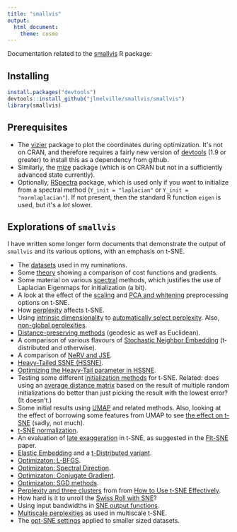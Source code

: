 ```yaml
---
title: "smallvis"
output:
  html_document:
    theme: cosmo
---
```


Documentation related to the [smallvis](https://github.com/jlmelville/smallvis) 
R package:

## Installing

```R
install.packages("devtools")
devtools::install_github("jlmelville/smallvis/smallvis")
library(smallvis)
```

## Prerequisites

* The [vizier](https://github.com/jlmelville/vizier)
package to plot the coordinates during optimization. It's not on CRAN, and 
therefore requires a fairly new version of 
[devtools](https://cran.r-project.org/package=devtools) (1.9 or greater) to 
install this as a dependency from github. 
* Similarly, the [mize](https://github.com/jlmelville/mize) package (which is
on CRAN but not in a sufficiently advanced state currently).
* Optionally, [RSpectra](https://cran.r-project.org/package=RSpectra) package, 
which is used only if you want to initialize from a spectral method (`Y_init = "laplacian"` 
or `Y_init = "normlaplacian"`). If not present, then the standard R function 
`eigen` is used, but it's a *lot* slower.

## Explorations of `smallvis`

I have written some longer form documents that demonstrate the output of 
`smallvis` and its various options, with an emphasis on t-SNE.

* The [datasets](https://jlmelville.github.io/smallvis/datasets.html) used in my ruminations.
* Some [theory](https://jlmelville.github.io/smallvis/theory.html) showing a 
comparison of cost functions and gradients.
* Some material on various 
[spectral](https://jlmelville.github.io/smallvis/spectral.html)
methods, which justifies the use of Laplacian Eigenmaps for initialization (a bit).
* A look at the effect of the [scaling](https://jlmelville.github.io/smallvis/scale.html) and 
[PCA and whitening](https://jlmelville.github.io/smallvis/pcaw.html) preprocessing options on t-SNE.
* How [perplexity](https://jlmelville.github.io/smallvis/perplexity.html) affects t-SNE.
* Using [intrinsic dimensionality](https://jlmelville.github.io/smallvis/idp-theory.html)
to [automatically select perplexity](https://jlmelville.github.io/smallvis/idp.html). Also, 
[non-global perplexities](https://jlmelville.github.io/smallvis/idp-class.html).
* [Distance-preserving methods](https://jlmelville.github.io/smallvis/mmds.html) (geodesic as well as Euclidean).
* A comparison of various flavours of [Stochastic Neighbor Embedding](https://jlmelville.github.io/smallvis/sne.html) (t-distributed and otherwise).
* A comparison of [NeRV and JSE](https://jlmelville.github.io/smallvis/nervjse.html).
* [Heavy-Tailed SSNE (HSSNE)](https://jlmelville.github.io/smallvis/hssne.html).
* [Optimizing the Heavy-Tail parameter in HSSNE](https://jlmelville.github.io/smallvis/dhssne.html).
* Testing some different [initialization methods](https://jlmelville.github.io/smallvis/init.html)
for t-SNE. Related: does using an [average distance matrix](https://jlmelville.github.io/smallvis/averaging.html) 
based on the result of multiple random initializations do better than just picking the result with the lowest error? 
(It doesn't.)
* Some initial results using [UMAP](https://jlmelville.github.io/smallvis/umap.html)
and related methods. Also, looking at the effect of borrowing some features from UMAP
to see [the effect on t-SNE](https://jlmelville.github.io/smallvis/umaptsne.html) (sadly, not much).
* [t-SNE normalization](https://jlmelville.github.io/smallvis/norm.html).
* An evaluation of [late exaggeration](https://jlmelville.github.io/smallvis/lexagg.html) 
in t-SNE, as suggested in the [FIt-SNE](https://arxiv.org/abs/1712.09005) paper.
* [Elastic Embedding](https://jlmelville.github.io/smallvis/ee.html) and a 
[t-Distributed variant](https://jlmelville.github.io/smallvis/tee.html).
* [Optimizaton: L-BFGS](https://jlmelville.github.io/smallvis/opt.html).
* [Optimizaton: Spectral Direction](https://jlmelville.github.io/smallvis/specd.html).
* [Optimizaton: Conjugate Gradient](https://jlmelville.github.io/smallvis/cg.html).
* [Optimizaton: SGD methods](https://jlmelville.github.io/smallvis/sgd.html).
* [Perplexity and three clusters](https://jlmelville.github.io/smallvis/three-clusters.html)
  from from [How to Use t-SNE Effectively](https://distill.pub/2016/misread-tsne).
* How hard is it to unroll the [Swiss Roll with SNE](https://jlmelville.github.io/smallvis/swisssne.html)?
* Using input bandwidths in [SNE output functions](https://jlmelville.github.io/smallvis/bandwidths.html).
* [Multiscale perplexities](https://jlmelville.github.io/smallvis/msperp.html) as used in multiscale t-SNE.
* The [opt-SNE settings](https://jlmelville.github.io/smallvis/optsne.html) applied to smaller sized datasets.

